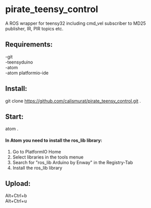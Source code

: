# pirate_teensy_control
A ROS wrapper for teensy32 including cmd_vel subscriber to MD25 publisher, IR, PIR topics etc.

## Requirements:  
-git  
-teensyduino  
-atom  
-atom platformio-ide

## Install:  
git clone https://github.com/calismurat/pirate_teensy_control.git .

## Start:  
atom .

#### In Atom you need to install the ros_lib library:
1. Go to PlatformIO Home
2. Select libraries in the tools menue
3. Search for "ros_lib Arduino by Enway" in the Registry-Tab
4. Install the ros_lib library

## Upload:  
Alt+Ctrl+b  
Alt+Ctrl+u
